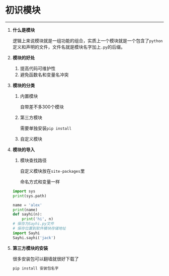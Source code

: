 # 初识模块

---

1. **什么是模块**

   逻辑上来说模块就是一组功能的组合，实质上一个模块就是一个包含了`python`定义和声明的文件，文件名就是模块名字加上`.py`的后缀。

2. **模块的好处**
   1. 提高代码可维护性
   2. 避免函数名和变量名冲突

3. **模块的分类**

   1. 内置模块

      自带差不多300个模块

   2. 第三方模块

      需要单独安装`pip install`

   3. 自定义模块

4. **模块的导入**

   1. 模块查找路径

      自定义模块放在`site-packages`里

      命名方式和变量一样

   ```python
   import sys
   print(sys.path)
   ```

   ```python
   name = 'alex'
   print(name)
   def sayhi(n):
       print('hi', n)
   # 保存为Sayhi.py文件
   # 保存位置到软件模块存储地址
   import Sayhi
   Sayhi.sayhi('jack')
   ```

5. **第三方模块的安装**

   很多安装包可以翻墙就很好下载了

   ```python
   pip install 安装包名字
   ```






